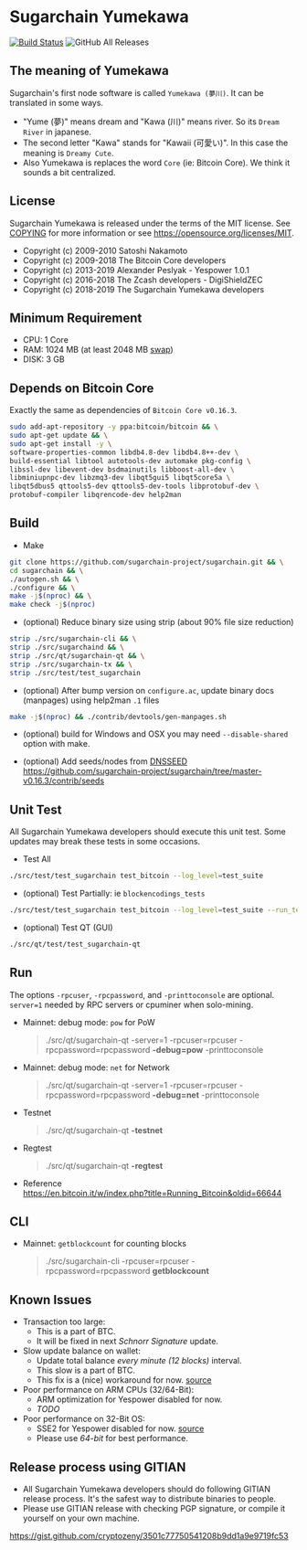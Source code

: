 Sugarchain Yumekawa
===================
[![Build Status](https://travis-ci.org/sugarchain-project/sugarchain.svg?branch=master-v0.16.3)](https://travis-ci.org/sugarchain-project/sugarchain)
![GitHub All Releases](https://img.shields.io/github/downloads/sugarchain-project/sugarchain/total)


The meaning of Yumekawa
-----------------------
Sugarchain's first node software is called `Yumekawa (夢川)`. It can be translated in some ways.
- "Yume (夢)" means dream and "Kawa (川)" means river. So its `Dream River` in japanese.
- The second letter "Kawa" stands for "Kawaii (可愛い)". In this case the meaning is `Dreamy Cute`.
- Also Yumekawa is replaces the word `Core` (ie: Bitcoin Core). We think it sounds a bit centralized.


License
-------
Sugarchain Yumekawa is released under the terms of the MIT license. See [COPYING](COPYING) for more
information or see https://opensource.org/licenses/MIT.
- Copyright (c) 2009-2010 Satoshi Nakamoto
- Copyright (c) 2009-2018 The Bitcoin Core developers
- Copyright (c) 2013-2019 Alexander Peslyak - Yespower 1.0.1
- Copyright (c) 2016-2018 The Zcash developers - DigiShieldZEC
- Copyright (c) 2018-2019 The Sugarchain Yumekawa developers


Minimum Requirement
-------------------
- CPU: 1 Core
- RAM: 1024 MB (at least 2048 MB [swap](https://github.com/sugarchain-project/doc/blob/master/swap.md))
- DISK: 3 GB


Depends on Bitcoin Core
-----------------------
Exactly the same as dependencies of `Bitcoin Core v0.16.3`.

```bash
sudo add-apt-repository -y ppa:bitcoin/bitcoin && \
sudo apt-get update && \
sudo apt-get install -y \
software-properties-common libdb4.8-dev libdb4.8++-dev \
build-essential libtool autotools-dev automake pkg-config \
libssl-dev libevent-dev bsdmainutils libboost-all-dev \
libminiupnpc-dev libzmq3-dev libqt5gui5 libqt5core5a \
libqt5dbus5 qttools5-dev qttools5-dev-tools libprotobuf-dev \
protobuf-compiler libqrencode-dev help2man
```


Build
-----
- Make

```bash
git clone https://github.com/sugarchain-project/sugarchain.git && \
cd sugarchain && \
./autogen.sh && \
./configure && \
make -j$(nproc) && \
make check -j$(nproc)
```

- (optional) Reduce binary size using strip (about 90% file size reduction)

```bash
strip ./src/sugarchain-cli && \
strip ./src/sugarchaind && \
strip ./src/qt/sugarchain-qt && \
strip ./src/sugarchain-tx && \
strip ./src/test/test_sugarchain
```

- (optional) After bump version on `configure.ac`, update binary docs (manpages) using help2man `.1` files

```bash
make -j$(nproc) && ./contrib/devtools/gen-manpages.sh
```

- (optional) build for Windows and OSX you may need `--disable-shared` option with make.

- (optional) Add seeds/nodes from [DNSSEED](https://github.com/sugarchain-project/sugarchain-seeder)  
  https://github.com/sugarchain-project/sugarchain/tree/master-v0.16.3/contrib/seeds


Unit Test
---------
All Sugarchain Yumekawa developers should execute this unit test. Some updates may break these tests in some occasions.

- Test All
```bash
./src/test/test_sugarchain test_bitcoin --log_level=test_suite
```
 
- (optional) Test Partially: ie `blockencodings_tests`
```bash
./src/test/test_sugarchain test_bitcoin --log_level=test_suite --run_test=blockencodings_tests
```
 
- (optional) Test QT (GUI)
```bash
./src/qt/test/test_sugarchain-qt
```


Run
---
The options `-rpcuser`, `-rpcpassword`, and `-printtoconsole` are optional. `server=1` needed by RPC servers or cpuminer when solo-mining.

- Mainnet: debug mode: `pow` for PoW
  > ./src/qt/sugarchain-qt -server=1 -rpcuser=rpcuser -rpcpassword=rpcpassword **-debug=pow** -printtoconsole

- Mainnet: debug mode: `net` for Network
  > ./src/qt/sugarchain-qt -server=1 -rpcuser=rpcuser -rpcpassword=rpcpassword **-debug=net** -printtoconsole

- Testnet
  > ./src/qt/sugarchain-qt **-testnet**

- Regtest
  > ./src/qt/sugarchain-qt **-regtest**

- Reference  
  https://en.bitcoin.it/w/index.php?title=Running_Bitcoin&oldid=66644


CLI
---
- Mainnet: `getblockcount` for counting blocks
  > ./src/sugarchain-cli -rpcuser=rpcuser -rpcpassword=rpcpassword **getblockcount**


Known Issues
------------
- Transaction too large:
  * This is a part of BTC.
  * It will be fixed in next *Schnorr Signature* update.
- Slow update balance on wallet:
  * Update total balance *every minute (12 blocks)* interval.
  * This slow is a part of BTC.
  * This fix is a (nice) workaround for now. [source](https://github.com/sugarchain-project/sugarchain/commit/72436c90b29844cf507895df053103f9b6840776#diff-2e3836af182cfb375329c3463ffd91f8)
- Poor performance on ARM CPUs (32/64-Bit):
  * ARM optimization for Yespower disabled for now.
  * *TODO*
- Poor performance on 32-Bit OS:
  * SSE2 for Yespower disabled for now. [source](https://github.com/sugarchain-project/sugarchain/blob/d977987a83aba115d50a9130f0d7914330d1bc75/src/crypto/yespower-1.0.1/yespower-opt.c#L59)
  * Please use *64-bit* for best performance.


Release process using GITIAN
----------------------------
- All Sugarchain Yumekawa developers should do following GITIAN release process. It's the safest way to distribute binaries to people.
- Please use GITIAN release with checking PGP signature, or compile it yourself on your own machine.

https://gist.github.com/cryptozeny/3501c77750541208b9dd1a9e9719fc53
